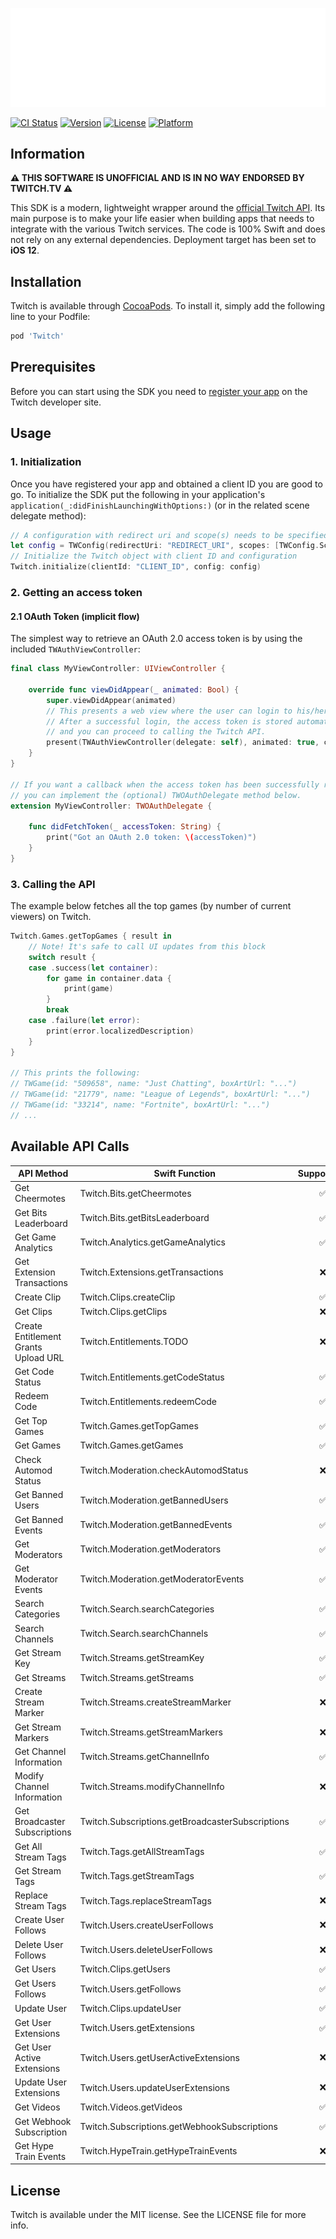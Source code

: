![Twitch banner](/Assets/twitch-header.svg "Twitch banner")

[![CI Status](https://img.shields.io/travis/43780301/Twitch.svg?style=flat)](https://travis-ci.org/43780301/Twitch)
[![Version](https://img.shields.io/cocoapods/v/Twitch.svg?style=flat)](https://cocoapods.org/pods/Twitch)
[![License](https://img.shields.io/cocoapods/l/Twitch.svg?style=flat)](https://cocoapods.org/pods/Twitch)
[![Platform](https://img.shields.io/cocoapods/p/Twitch.svg?style=flat)](https://cocoapods.org/pods/Twitch)

## Information

**⚠️ THIS SOFTWARE IS UNOFFICIAL AND IS IN NO WAY ENDORSED BY TWITCH.TV ⚠️**

This SDK is a modern, lightweight wrapper around the [official Twitch API](https://dev.twitch.tv/docs/api/). Its main purpose is to make your life easier when building apps that needs to integrate with the various Twitch services. The code is 100% Swift and does not rely on any external dependencies. Deployment target has been set to **iOS 12**.

## Installation
Twitch is available through [CocoaPods](https://cocoapods.org). To install
it, simply add the following line to your Podfile:

```ruby
pod 'Twitch'
```

## Prerequisites
Before you can start using the SDK you need to [register your app](https://dev.twitch.tv/docs/authentication#registration) on the Twitch developer site.

## Usage

### 1. Initialization
Once you have registered your app and obtained a client ID you are good to go. To initialize the SDK put the following in your application's ```application(_:didFinishLaunchingWithOptions:)``` (or in the related scene delegate method):

```swift
// A configuration with redirect uri and scope(s) needs to be specified
let config = TWConfig(redirectUri: "REDIRECT_URI", scopes: [TWConfig.Scope.openid])
// Initialize the Twitch object with client ID and configuration
Twitch.initialize(clientId: "CLIENT_ID", config: config)
```

### 2. Getting an access token
#### 2.1 OAuth Token (implicit flow)
The simplest way to retrieve an OAuth 2.0 access token is by using the included ```TWAuthViewController```:

```swift
final class MyViewController: UIViewController {

    override func viewDidAppear(_ animated: Bool) {
        super.viewDidAppear(animated)
        // This presents a web view where the user can login to his/her Twitch account.
        // After a successful login, the access token is stored automatically by the SDK
        // and you can proceed to calling the Twitch API.
        present(TWAuthViewController(delegate: self), animated: true, completion: nil)
    }
}

// If you want a callback when the access token has been successfully retrieved,
// you can implement the (optional) TWOAuthDelegate method below.
extension MyViewController: TWOAuthDelegate {
    
    func didFetchToken(_ accessToken: String) {
        print("Got an OAuth 2.0 token: \(accessToken)")
    }
}
```

### 3. Calling the API
The example below fetches all the top games (by number of current viewers) on Twitch.

```swift
Twitch.Games.getTopGames { result in
    // Note! It's safe to call UI updates from this block
    switch result {
    case .success(let container):
        for game in container.data {
            print(game)
        }
        break
    case .failure(let error):
        print(error.localizedDescription)
    }
}

// This prints the following:
// TWGame(id: "509658", name: "Just Chatting", boxArtUrl: "...")
// TWGame(id: "21779", name: "League of Legends", boxArtUrl: "...")
// TWGame(id: "33214", name: "Fortnite", boxArtUrl: "...")
// ...
```

## Available API Calls

| API Method | Swift Function | Supported? |
| ------------- | ------------- | :-------------: |
| Get Cheermotes | Twitch.Bits.getCheermotes | ✅ |
| Get Bits Leaderboard | Twitch.Bits.getBitsLeaderboard | ✅ |
| Get Game Analytics | Twitch.Analytics.getGameAnalytics | ✅ |
| Get Extension Transactions | Twitch.Extensions.getTransactions | ❌ |
| Create Clip | Twitch.Clips.createClip | ✅ |
| Get Clips | Twitch.Clips.getClips | ❌ |
| Create Entitlement Grants Upload URL | Twitch.Entitlements.TODO | ❌ |
| Get Code Status | Twitch.Entitlements.getCodeStatus | ✅ |
| Redeem Code | Twitch.Entitlements.redeemCode | ✅ |
| Get Top Games | Twitch.Games.getTopGames | ✅ |
| Get Games | Twitch.Games.getGames | ✅ |
| Check Automod Status | Twitch.Moderation.checkAutomodStatus | ❌ |
| Get Banned Users | Twitch.Moderation.getBannedUsers | ✅ |
| Get Banned Events | Twitch.Moderation.getBannedEvents | ✅ |
| Get Moderators | Twitch.Moderation.getModerators | ✅ |
| Get Moderator Events | Twitch.Moderation.getModeratorEvents | ✅ |
| Search Categories | Twitch.Search.searchCategories | ✅ |
| Search Channels | Twitch.Search.searchChannels | ✅ |
| Get Stream Key | Twitch.Streams.getStreamKey | ✅ |
| Get Streams | Twitch.Streams.getStreams | ✅ |
| Create Stream Marker | Twitch.Streams.createStreamMarker | ❌ |
| Get Stream Markers | Twitch.Streams.getStreamMarkers | ❌ |
| Get Channel Information | Twitch.Streams.getChannelInfo | ✅ |
| Modify Channel Information | Twitch.Streams.modifyChannelInfo | ❌ |
| Get Broadcaster Subscriptions | Twitch.Subscriptions.getBroadcasterSubscriptions | ✅ |
| Get All Stream Tags | Twitch.Tags.getAllStreamTags | ✅ |
| Get Stream Tags | Twitch.Tags.getStreamTags | ✅ |
| Replace Stream Tags | Twitch.Tags.replaceStreamTags | ❌ |
| Create User Follows | Twitch.Users.createUserFollows | ❌ |
| Delete User Follows | Twitch.Users.deleteUserFollows | ❌ |
| Get Users | Twitch.Clips.getUsers | ✅ |
| Get Users Follows | Twitch.Users.getFollows | ✅ |
| Update User | Twitch.Clips.updateUser | ✅ |
| Get User Extensions | Twitch.Users.getExtensions | ✅ |
| Get User Active Extensions | Twitch.Users.getUserActiveExtensions | ❌ |
| Update User Extensions | Twitch.Users.updateUserExtensions | ❌ |
| Get Videos | Twitch.Videos.getVideos | ✅ |
| Get Webhook Subscription | Twitch.Subscriptions.getWebhookSubscriptions | ✅ |
| Get Hype Train Events | Twitch.HypeTrain.getHypeTrainEvents | ❌ |

## License
Twitch is available under the MIT license. See the LICENSE file for more info.
